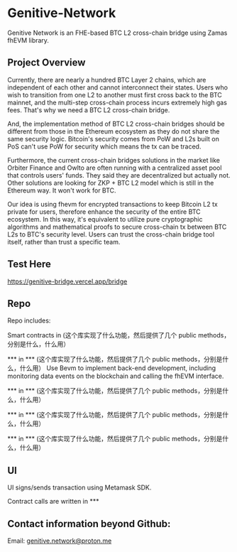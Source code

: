 # Genitive-Network

Genitive Network is an FHE-based BTC L2 cross-chain bridge using Zamas fhEVM library.

## Project Overview

Currently, there are nearly a hundred BTC Layer 2 chains, which are independent of each other and cannot interconnect their states. Users who wish to transition from one L2 to another must first cross back to the BTC mainnet, and the multi-step cross-chain process incurs extremely high gas fees. That's why we need a BTC L2 cross-chain bridge.

And, the implementation method of BTC L2 cross-chain bridges should be different from those in the Ethereum ecosystem as they do not share the same security logic. Bitcoin's security comes from PoW and L2s built on PoS can't use PoW for security which means the tx can be traced. 

Furthermore, the current cross-chain bridges solutions in the market like Orbiter Finance and Owlto are often running with a centralized asset pool that controls users' funds. They said they are decentralized but actually not. Other solutions are looking for ZKP + BTC L2 model which is still in the Ethereum way. It won't work for BTC.

Our idea is using fhevm for encrypted transactions to keep Bitcoin L2 tx private for users, therefore enhance the security of the entire BTC ecosystem. In this way, it's equivalent to utilize pure cryptographic algorithms and mathematical proofs to secure cross-chain tx between BTC L2s to BTC's security level. Users can trust the cross-chain bridge tool itself, rather than trust a specific team.


## Test Here

https://genitive-bridge.vercel.app/bridge



## Repo

Repo includes:

Smart contracts in 
(这个库实现了什么功能，然后提供了几个 public methods，分别是什么，什么用）

*** in ***
(这个库实现了什么功能，然后提供了几个 public methods，分别是什么，什么用）
Use Bevm to implement back-end development, including monitoring data events on the blockchain and calling the fhEVM interface.

*** in ***
(这个库实现了什么功能，然后提供了几个 public methods，分别是什么，什么用）

*** in ***
(这个库实现了什么功能，然后提供了几个 public methods，分别是什么，什么用）

*** in ***
(这个库实现了什么功能，然后提供了几个 public methods，分别是什么，什么用）



## UI

UI signs/sends transaction using Metamask SDK.

Contract calls are written in ***

## Contact information beyond Github:

Email: genitive.network@proton.me









